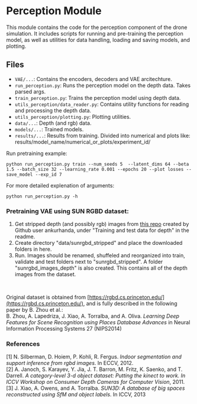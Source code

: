 # Perception Module

This module contains the code for the perception component of the drone simulation. It includes scripts for running and pre-training the perception model, as well as utilities for data handling, loading and saving models, and plotting.

## Files

- `VAE/...`: Contains the encoders, decoders and VAE arcitechture.
- `run_perception.py`: Runs the perception model on the depth data. Takes parsed args.
- `train_perception.py`: Trains the perception model using depth data.
- `utils_perception/data_reader.py`: Contains utility functions for reading and processing the depth data.
- `utils_perception/plotting.py`: Plotting utilities.
- `data/...`: Depth (and rgb) data.
- `models/...`: Trained models.
- `results/...`: Results from training. Divided into numerical and plots like: results/model_name/numerical_or_plots/experiment_id/

Run pretraining example:
```
python run_perception.py train --num_seeds 5  --latent_dims 64 --beta 1.5 --batch_size 32 --learning_rate 0.001 --epochs 20 --plot losses --save_model --exp_id 7
```

For more detailed explenation of arguments:
```
python run_perception.py -h
```

### Pretraining VAE using SUN RGBD dataset:
1. Get stripped depth (and possibly rgb) images from [this repo](https://github.com/ankurhanda/sunrgbd-meta-data?tab=readme-ov-file) created by Github user ankurhanda, under "Training and test data for depth" in the readme.
2. Create directory "data/sunrgbd_stripped" and place the downloaded folders in here.
3. Run. Images should be renamed, shuffeled and reorganized into train, validate and test folders next to "sunrgbd_stripped". A folder "sunrgbd_images_depth" is also created. This contains all of the depth images from the dataset.

<br/>

Original dataset is obtained from [https://rgbd.cs.princeton.edu/](https://rgbd.cs.princeton.edu/), and is fully described in the following paper by B. Zhou et al.: <br/>
B. Zhou, A. Lapedriza, J. Xiao, A. Torralba, and A. Oliva. *Learning Deep Features for Scene Recognition using Places Database Advances* in Neural Information Processing Systems 27 (NIPS2014)

### References
[1] N. Silberman, D. Hoiem, P. Kohli, R. Fergus. *Indoor segmentation and support inference from rgbd images*. In ECCV, 2012.<br/>
[2] A. Janoch, S. Karayev, Y. Jia, J. T. Barron, M. Fritz, K. Saenko, and T. Darrell. *A category-level 3-d object dataset: Putting the kinect to work. In ICCV Workshop on Consumer Depth Cameras for Computer Vision*, 2011.<br/>
[3] J. Xiao, A. Owens, and A. Torralba. *SUN3D: A database of big spaces reconstructed using SfM and object labels*. In ICCV, 2013
